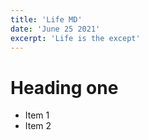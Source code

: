 ```yaml
---
title: 'Life MD'
date: 'June 25 2021'
excerpt: 'Life is the except'
---
```


# Heading one

- Item 1
- Item 2
